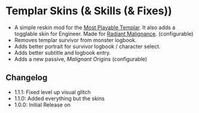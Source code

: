 # Templar Skins (& Skills (& Fixes))
- A simple reskin mod for the [Most Playable Templar](https://thunderstore.io/package/TemplarBoyz/PlayableTemplar/). It also adds a togglable skin for Engineer. Made for [Radiant Malignance](https://thunderstore.io/package/prodzpod/Radiant_Malignance/). (configurable)
- Removes templar survivor from monster logbook.
- Adds better portrait for survivor logbook / character select.
- Adds better subtitle and logbook entry.
- Adds a new passive, *Malignant Origins* (configurable)
## Changelog
- 1.1.1: Fixed level up visual glitch
- 1.1.0: Added everything but the skins
- 1.0.0: Initial Release on 